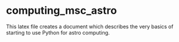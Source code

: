 # computing_msc_astro

This latex file creates a document which describes the very basics of starting to use Python for astro computing. 
